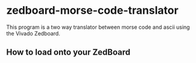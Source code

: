 # zedboard-morse-code-translator

This program is a two way translator between morse code and ascii using the Vivado Zedboard.

## How to load onto your ZedBoard


